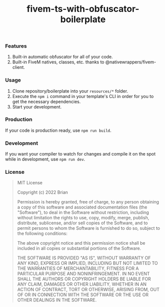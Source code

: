 <br/>
<h1 align="center">fivem-ts-with-obfuscator-boilerplate</h1>
<br/>

### Features

1. Built-in automatic obfuscator for all of your code.
2. Built-in FiveM natives, classes, etc. thanks to @nativewrappers/fivem-client.

### Usage

1. Clone repository/boilerplate into your `resources/*` folder.
2. Execute the `npm i` command in your template's CLI in order for you to get the necessary dependencies.
3. Start your development.

### Production

If your code is production ready, use `npm run build`.

### Development

If you want your compiler to watch for changes and compile it on the spot while in development, use `npm run dev`.

### License

>MIT License
>
>Copyright (c) 2022 Brian
>
>Permission is hereby granted, free of charge, to any person obtaining a copy
>of this software and associated documentation files (the "Software"), to deal
>in the Software without restriction, including without limitation the rights
>to use, copy, modify, merge, publish, distribute, sublicense, and/or sell
>copies of the Software, and to permit persons to whom the Software is
>furnished to do so, subject to the following conditions:
>
>The above copyright notice and this permission notice shall be included in all
>copies or substantial portions of the Software.
>
>THE SOFTWARE IS PROVIDED "AS IS", WITHOUT WARRANTY OF ANY KIND, EXPRESS OR
>IMPLIED, INCLUDING BUT NOT LIMITED TO THE WARRANTIES OF MERCHANTABILITY,
>FITNESS FOR A PARTICULAR PURPOSE AND NONINFRINGEMENT. IN NO EVENT SHALL THE
>AUTHORS OR COPYRIGHT HOLDERS BE LIABLE FOR ANY CLAIM, DAMAGES OR OTHER
>LIABILITY, WHETHER IN AN ACTION OF CONTRACT, TORT OR OTHERWISE, ARISING FROM,
>OUT OF OR IN CONNECTION WITH THE SOFTWARE OR THE USE OR OTHER DEALINGS IN THE
>SOFTWARE.
